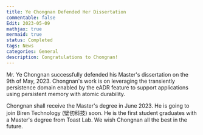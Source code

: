 ```yaml
---
title: Ye Chongnan Defended Her Dissertation
commentable: false
Edit: 2023-05-09
mathjax: true
mermaid: true
status: Completed
tags: News
categories: General 
description: Congratulations to Chongnan!
---
```


<p>Mr. Ye Chongnan successfully defended his Master's dissertation on the 9th of May, 2023. Chongnan's work is on leveraging the transiently persistence domain enabled by the eADR feature to support applications using persistent memory with atomic durability. </p>

<p>Chongnan shall receive the Master's degree in June 2023. He is going to join Biren Technology (&#22721;&#20190;&#31185;&#25216;) soon. He is the first student graduates with a Master's degree from Toast Lab. We wish Chongnan all the best in the future.</p>
